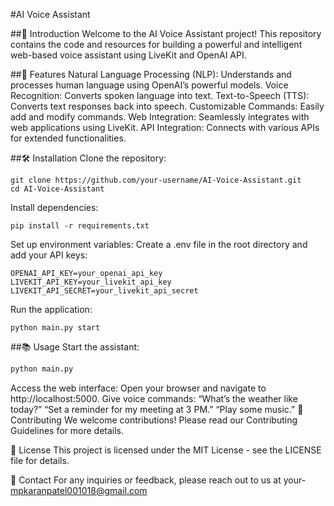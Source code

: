 #AI Voice Assistant

##🚀 Introduction
Welcome to the AI Voice Assistant project! This repository contains the code and resources for building a powerful and intelligent web-based voice assistant using LiveKit and OpenAI API.

##🌟 Features
Natural Language Processing (NLP): Understands and processes human language using OpenAI’s powerful models.
Voice Recognition: Converts spoken language into text.
Text-to-Speech (TTS): Converts text responses back into speech.
Customizable Commands: Easily add and modify commands.
Web Integration: Seamlessly integrates with web applications using LiveKit.
API Integration: Connects with various APIs for extended functionalities.


##🛠️ Installation
Clone the repository:
```
git clone https://github.com/your-username/AI-Voice-Assistant.git
cd AI-Voice-Assistant
```
Install dependencies:
```
pip install -r requirements.txt
```
Set up environment variables: Create a .env file in the root directory and add your API keys:
```
OPENAI_API_KEY=your_openai_api_key
LIVEKIT_API_KEY=your_livekit_api_key
LIVEKIT_API_SECRET=your_livekit_api_secret
```
Run the application:
```
python main.py start
```
##📚 Usage
Start the assistant:
```markdown
python main.py
```
Access the web interface: Open your browser and navigate to http://localhost:5000.
Give voice commands:
“What’s the weather like today?”
“Set a reminder for my meeting at 3 PM.”
“Play some music.”
🤝 Contributing
We welcome contributions! Please read our Contributing Guidelines for more details.

📄 License
This project is licensed under the MIT License - see the LICENSE file for details.

📧 Contact
For any inquiries or feedback, please reach out to us at your- mpkaranpatel001018@gmail.com

